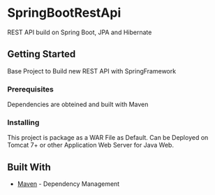 # SpringBootRestApi
REST API build on Spring Boot, JPA and Hibernate 

## Getting Started

Base Project to Build new REST API with SpringFramework

### Prerequisites

Dependencies are obteined and built with Maven

### Installing

This project is package as a WAR File as Default.
Can be Deployed on Tomcat 7+ or other Application Web Server for Java Web. 

## Built With

* [Maven](https://maven.apache.org/) - Dependency Management

